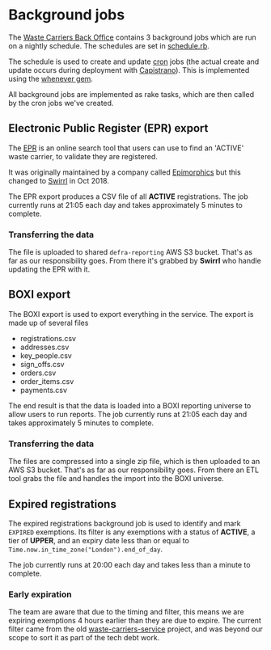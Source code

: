 # Background jobs

The [Waste Carriers Back Office](https://github.com/DEFRA/waste-carriers-back-office) contains 3 background jobs which are run on a nightly schedule. The schedules are set in [schedule.rb](https://github.com/DEFRA/waste-carriers-back-office/blob/master/config/schedule.rb).

The schedule is used to create and update [cron](https://en.wikipedia.org/wiki/Cron) jobs (the actual create and update occurs during deployment with [Capistrano](https://capistranorb.com/)). This is implemented using the [whenever gem](https://github.com/javan/whenever).

All background jobs are implemented as rake tasks, which are then called by the cron jobs we've created.

## Electronic Public Register (EPR) export

The [EPR](https://environment.data.gov.uk/public-register/view/search-waste-carriers-brokers) is an online search tool that users can use to find an 'ACTIVE' waste carrier, to validate they are registered.

It was originally maintained by a company called [Epimorphics](https://www.epimorphics.com/) but this changed to [Swirrl](https://www.swirrl.com/) in Oct 2018.

The EPR export produces a CSV file of all **ACTIVE** registrations. The job currently runs at 21:05 each day and takes approximately 5 minutes to complete.

### Transferring the data

The file is uploaded to shared `defra-reporting` AWS S3 bucket. That's as far as our responsibility goes. From there it's grabbed by **Swirrl** who handle updating the EPR with it.

## BOXI export

The BOXI export is used to export everything in the service. The export is made up of several files

- registrations.csv
- addresses.csv
- key_people.csv
- sign_offs.csv
- orders.csv
- order_items.csv
- payments.csv

The end result is that the data is loaded into a BOXI reporting universe to allow users to run reports. The job currently runs at 21:05 each day and takes approximately 5 minutes to complete.

### Transferring the data

The files are compressed into a single zip file, which is then uploaded to an AWS S3 bucket. That's as far as our responsibility goes. From there an ETL tool grabs the file and handles the import into the BOXI universe.

## Expired registrations

The expired registrations background job is used to identify and mark `EXPIRED` exemptions. Its filter is any exemptions with a status of **ACTIVE**, a tier of **UPPER**, and an expiry date less than or equal to `Time.now.in_time_zone("London").end_of_day`.

The job currently runs at 20:00 each day and takes less than a minute to complete.

### Early expiration

The team are aware that due to the timing and filter, this means we are expiring exemptions 4 hours earlier than they are due to expire. The current filter came from the old [waste-carriers-service](https://github.com/DEFRA/waste-carriers-service) project, and was beyond our scope to sort it as part of the tech debt work.
